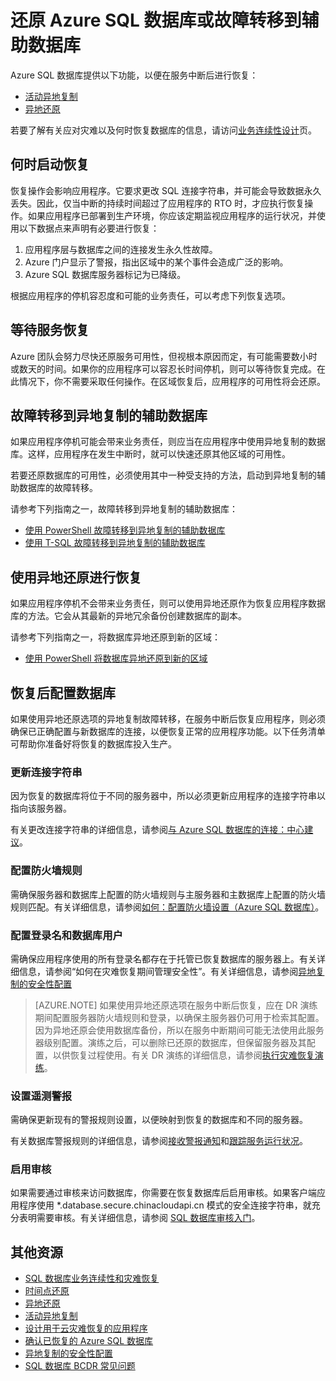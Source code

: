 <properties 
   pageTitle="SQL 数据库灾难恢复" 
   description="了解在发生区域性的数据中心中断或故障后，如何使用 Azure SQL 数据库活动异地复制和异地还原功能来恢复数据库。" 
   services="sql-database" 
   documentationCenter="" 
   authors="elfisher" 
   manager="jhubbard" 
   editor="monicar"/>

<tags
   ms.service="sql-database"
   ms.date="05/10/2016"
   wacn.date="05/23/2016"/>

# 还原 Azure SQL 数据库或故障转移到辅助数据库

Azure SQL 数据库提供以下功能，以便在服务中断后进行恢复：

- [活动异地复制](/documentation/articles/sql-database-geo-replication-overview)
- [异地还原](/documentation/articles/sql-database-geo-restore)

若要了解有关应对灾难以及何时恢复数据库的信息，请访问[业务连续性设计](/documentation/articles/sql-database-business-continuity-design)页。

## 何时启动恢复

恢复操作会影响应用程序。它要求更改 SQL 连接字符串，并可能会导致数据永久丢失。因此，仅当中断的持续时间超过了应用程序的 RTO 时，才应执行恢复操作。如果应用程序已部署到生产环境，你应该定期监视应用程序的运行状况，并使用以下数据点来声明有必要进行恢复：

1.	应用程序层与数据库之间的连接发生永久性故障。
2.	Azure 门户显示了警报，指出区域中的某个事件会造成广泛的影响。
3.	Azure SQL 数据库服务器标记为已降级。 

根据应用程序的停机容忍度和可能的业务责任，可以考虑下列恢复选项。

## 等待服务恢复

Azure 团队会努力尽快还原服务可用性，但视根本原因而定，有可能需要数小时或数天的时间。如果你的应用程序可以容忍长时间停机，则可以等待恢复完成。在此情况下，你不需要采取任何操作。在区域恢复后，应用程序的可用性将会还原。

## 故障转移到异地复制的辅助数据库

如果应用程序停机可能会带来业务责任，则应当在应用程序中使用异地复制的数据库。这样，应用程序在发生中断时，就可以快速还原其他区域的可用性。

若要还原数据库的可用性，必须使用其中一种受支持的方法，启动到异地复制的辅助数据库的故障转移。


请参考下列指南之一，故障转移到异地复制的辅助数据库：

- [使用 PowerShell 故障转移到异地复制的辅助数据库](/documentation/articles/sql-database-geo-replication-powershell)
- [使用 T-SQL 故障转移到异地复制的辅助数据库](/documentation/articles/sql-database-geo-replication-transact-sql) 



## 使用异地还原进行恢复

如果应用程序停机不会带来业务责任，则可以使用异地还原作为恢复应用程序数据库的方法。它会从其最新的异地冗余备份创建数据库的副本。

请参考下列指南之一，将数据库异地还原到新的区域：

- [使用 PowerShell 将数据库异地还原到新的区域](/documentation/articles/sql-database-geo-restore-powershell) 


## 恢复后配置数据库

如果使用异地还原选项的异地复制故障转移，在服务中断后恢复应用程序，则必须确保已正确配置与新数据库的连接，以便恢复正常的应用程序功能。以下任务清单可帮助你准备好将恢复的数据库投入生产。

### 更新连接字符串

因为恢复的数据库将位于不同的服务器中，所以必须更新应用程序的连接字符串以指向该服务器。

有关更改连接字符串的详细信息，请参阅[与 Azure SQL 数据库的连接：中心建议](/documentation/articles/sql-database-connect-central-recommendations)。

### 配置防火墙规则

需确保服务器和数据库上配置的防火墙规则与主服务器和主数据库上配置的防火墙规则匹配。有关详细信息，请参阅[如何：配置防火墙设置（Azure SQL 数据库）](/documentation/articles/sql-database-configure-firewall-settings)。


### 配置登录名和数据库用户

需确保应用程序使用的所有登录名都存在于托管已恢复数据库的服务器上。有关详细信息，请参阅“如何在灾难恢复期间管理安全性”。有关详细信息，请参阅[异地复制的安全性配置](/documentation/articles/sql-database-geo-replication-security-config)

>[AZURE.NOTE] 如果使用异地还原选项在服务中断后恢复，应在 DR 演练期间配置服务器防火墙规则和登录，以确保主服务器仍可用于检索其配置。因为异地还原会使用数据库备份，所以在服务中断期间可能无法使用此服务器级别配置。演练之后，可以删除已还原的数据库，但保留服务器及其配置，以供恢复过程使用。有关 DR 演练的详细信息，请参阅[执行灾难恢复演练](/documentation/articles/sql-database-disaster-recovery-drills)。

### 设置遥测警报

需确保更新现有的警报规则设置，以便映射到恢复的数据库和不同的服务器。

有关数据库警报规则的详细信息，请参阅[接收警报通知](/documentation/articles/insights-receive-alert-notifications)和[跟踪服务运行状况](/documentation/articles/insights-service-health)。

### 启用审核

如果需要通过审核来访问数据库，你需要在恢复数据库后启用审核。如果客户端应用程序使用 *.database.secure.chinacloudapi.cn 模式的安全连接字符串，就充分表明需要审核。有关详细信息，请参阅 [SQL 数据库审核入门](/documentation/articles/sql-database-auditing-get-started)。




## 其他资源


- [SQL 数据库业务连续性和灾难恢复](/documentation/articles/sql-database-business-continuity)
- [时间点还原](/documentation/articles/sql-database-point-in-time-restore)
- [异地还原](/documentation/articles/sql-database-geo-restore)
- [活动异地复制](/documentation/articles/sql-database-geo-replication-overview)
- [设计用于云灾难恢复的应用程序](/documentation/articles/sql-database-designing-cloud-solutions-for-disaster-recovery)
- [确认已恢复的 Azure SQL 数据库](/documentation/articles/sql-database-recovered-finalize)
- [异地复制的安全性配置](/documentation/articles/sql-database-geo-replication-security-config)
- [SQL 数据库 BCDR 常见问题](/documentation/articles/sql-database-bcdr-faq)

<!---HONumber=Mooncake_0530_2016-->